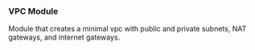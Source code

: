 ### VPC Module
Module that creates a minimal vpc with public and private subnets, NAT gateways, and internet gateways.
